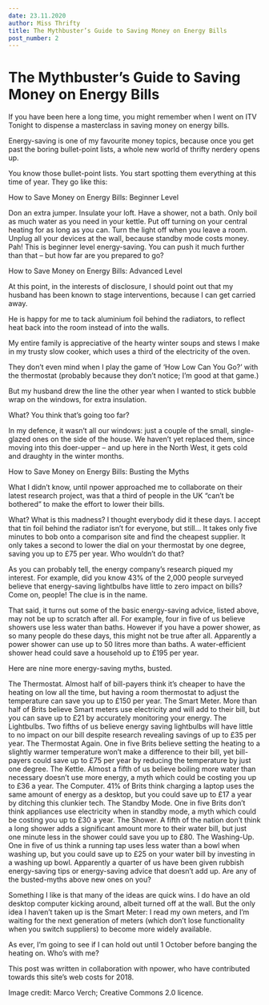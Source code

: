 ```yaml
---
date: 23.11.2020
author: Miss Thrifty
title: The Mythbuster’s Guide to Saving Money on Energy Bills
post_number: 2
---
```


# The Mythbuster’s Guide to Saving Money on Energy Bills


If you have been here a long time, you might remember when I went on ITV Tonight to dispense a masterclass in saving money on energy bills.

Energy-saving is one of my favourite money topics, because once you get past the boring bullet-point lists, a whole new world of thrifty nerdery opens up.

You know those bullet-point lists. You start spotting them everything at this time of year. They go like this:

 

How to Save Money on Energy Bills: Beginner Level

Don an extra jumper.
Insulate your loft.
Have a shower, not a bath.
Only boil as much water as you need in your kettle.
Put off turning on your central heating for as long as you can.
Turn the light off when you leave a room.
Unplug all your devices at the wall, because standby mode costs money.
Pah! This is beginner level energy-saving. You can push it much further than that – but how far are you prepared to go?

 
 

How to Save Money on Energy Bills: Advanced Level

At this point, in the interests of disclosure, I should point out that my husband has been known to stage interventions, because I can get carried away.

He is happy for me to tack aluminium foil behind the radiators, to reflect heat back into the room instead of into the walls.

My entire family is appreciative of the hearty winter soups and stews I make in my trusty slow cooker, which uses a third of the electricity of the oven.

They don’t even mind when I play the game of ‘How Low Can You Go?’ with the thermostat (probably because they don’t notice; I’m good at that game.)

But my husband drew the line the other year when I wanted to stick bubble wrap on the windows, for extra insulation.

What? You think that’s going too far?

In my defence, it wasn’t all our windows: just a couple of the small, single-glazed ones on the side of the house. We haven’t yet replaced them, since moving into this doer-upper – and up here in the North West, it gets cold and draughty in the winter months.

 

How to Save Money on Energy Bills: Busting the Myths

What I didn’t know, until npower approached me to collaborate on their latest research project, was that a third of people in the UK “can’t be bothered” to make the effort to lower their bills.

What? What is this madness? I thought everybody did it these days. I accept that tin foil behind the radiator isn’t for everyone, but still… It takes only five minutes to bob onto a comparison site and find the cheapest supplier. It only takes a second to lower the dial on your thermostat by one degree, saving you up to £75 per year. Who wouldn’t do that?

As you can probably tell, the energy company’s research piqued my interest. For example, did you know 43% of the 2,000 people surveyed believe that energy-saving lightbulbs have little to zero impact on bills? Come on, people! The clue is in the name.

That said, it turns out some of the basic energy-saving advice, listed above, may not be up to scratch after all. For example, four in five of us believe showers use less water than baths. However if you have a power shower, as so many people do these days, this might not be true after all. Apparently a power shower can use up to 50 litres more than baths. A water-efficient shower head could save a household up to £195 per year.

Here are nine more energy-saving myths, busted.

The Thermostat. Almost half of bill-payers think it’s cheaper to have the heating on low all the time, but having a room thermostat to adjust the temperature can save you up to £150 per year.
The Smart Meter. More than half of Brits believe Smart meters use electricity and will add to their bill, but you can save up to £21 by accurately monitoring your energy.
The Lightbulbs. Two fifths of us believe energy saving lightbulbs will have little to no impact on our bill despite research revealing savings of up to £35 per year.
The Thermostat Again. One in five Brits believe setting the heating to a slightly warmer temperature won’t make a difference to their bill, yet bill-payers could save up to £75 per year by reducing the temperature by just one degree.
The Kettle. Almost a fifth of us believe boiling more water than necessary doesn’t use more energy, a myth which could be costing you up to £36 a year.
The Computer. 41% of Brits think charging a laptop uses the same amount of energy as a desktop, but you could save up to £17 a year by ditching this clunkier tech.
The Standby Mode. One in five Brits don’t think appliances use electricity when in standby mode, a myth which could be costing you up to £30 a year.
The Shower. A fifth of the nation don’t think a long shower adds a significant amount more to their water bill, but just one minute less in the shower could save you up to £80.
The Washing-Up. One in five of us think a running tap uses less water than a bowl when washing up, but you could save up to £25 on your water bill by investing in a washing up bowl.
Apparently a quarter of us have been given rubbish energy-saving tips or energy-saving advice that doesn’t add up. Are any of the busted-myths above new ones on you?

Something I like is that many of the ideas are quick wins. I do have an old desktop computer kicking around, albeit turned off at the wall. But the only idea I haven’t taken up is the Smart Meter: I read my own meters, and I’m waiting for the next generation of meters (which don’t lose functionality when you switch suppliers) to become more widely available.

As ever, I’m going to see if I can hold out until 1 October before banging the heating on. Who’s with me?

 

This post was written in collaboration with npower, who have contributed towards this site’s web costs for 2018.

 

Image credit: Marco Verch; Creative Commons 2.0 licence.